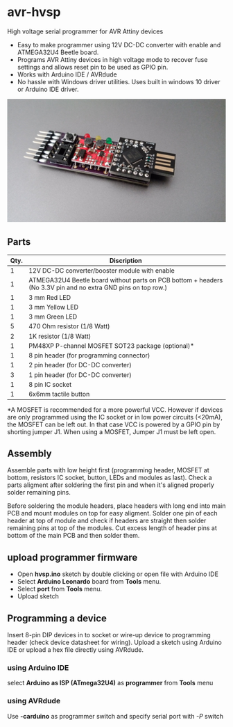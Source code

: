 # avr-hvsp
High voltage serial programmer for AVR Attiny devices

* Easy to make programmer using 12V DC-DC converter with enable and ATMEGA32U4 Beetle board.
* Programs AVR Attiny devices in high voltage mode to recover fuse settings and allows reset pin to be used as GPIO pin.
* Works with Arduino IDE / AVRdude
* No hassle with Windows driver utilities. Uses built in windows 10 driver or Arduino IDE driver.

![fully assembled image](https://raw.githubusercontent.com/MrBlinky/avr-hvsp/master/images/3-assembled-full.jpg)

## Parts

|Qty. | Discription                                                    |
| --- | -------------------------------------------------------------- |
| 1   | 12V DC-DC converter/booster module with enable                 |
| 1   | ATMEGA32U4 Beetle board without parts on PCB bottom + headers (No 3.3V pin and no extra GND pins on top row.) |
| 1   | 3 mm Red LED                                                   |
| 1   | 3 mm Yellow LED                                                |
| 1   | 3 mm Green LED                                                 |
| 5   | 470 Ohm resistor  (1/8 Watt)                                   |
| 2   | 1K resistor (1/8 Watt)                                         |
| 1   | PM48XP P-channel MOSFET SOT23 package (optional)*              |
| 1   | 8 pin header (for programming connector)                       |
| 1   | 2 pin header (for DC-DC converter)                             |
| 3   | 1 pin header (for DC-DC converter)                             |
| 1   | 8 pin IC socket                                                |
| 1   | 6x6mm tactile button                                           |
 
*A MOSFET is recommended for a more powerful VCC. However if devices are
 only programmed using the IC socket or in low power circuits (<20mA),
 the MOSFET can be left out. In that case VCC is powered by a GPIO pin
 by shorting jumper J1. When using a MOSFET, Jumper J1 must be left open.

## Assembly

Assemble parts with low height first (programming header, MOSFET at bottom, resistors IC socket, button, LEDs and modules as last).
Check a parts aligment after soldering the first pin and when it's aligned properly solder remaining pins.

Before soldering the module headers, place headers with long end into main PCB and mount modules on top for easy aligment. Solder one pin of each header at top of module and check if headers are straight then solder remaining pins at top of the modules. Cut excess length of header pins at bottom of the main PCB and then solder them.

## upload programmer firmware

* Open **hvsp.ino** sketch by double clicking or open file with Arduino IDE
* Select **Arduino Leonardo** board from **Tools** menu.
* Select **port** from **Tools** menu.
* Upload sketch

## Programming a device

Insert 8-pin DIP devices in to socket or wire-up device to programming header (check device datasheet for wiring).
Upload a sketch using Arduino IDE or upload a hex file directly using AVRdude.

### using Arduino IDE

select **Arduino as ISP (ATmega32U4)** as **programmer** from **Tools** menu

### using AVRdude

Use **-carduino** as programmer switch and specify serial port with *-P* switch
